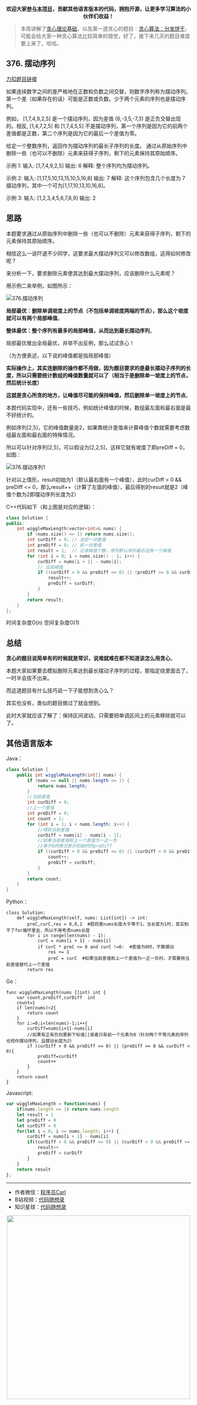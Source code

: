 <p align="center">
  <a href="https://mp.weixin.qq.com/s/RsdcQ9umo09R6cfnwXZlrQ"><img src="https://img.shields.io/badge/PDF下载-代码随想录-blueviolet" alt=""></a>
  <a href="https://mp.weixin.qq.com/s/b66DFkOp8OOxdZC_xLZxfw"><img src="https://img.shields.io/badge/刷题-微信群-green" alt=""></a>
  <a href="https://space.bilibili.com/525438321"><img src="https://img.shields.io/badge/B站-代码随想录-orange" alt=""></a>
  <a href="https://mp.weixin.qq.com/s/QVF6upVMSbgvZy8lHZS3CQ"><img src="https://img.shields.io/badge/知识星球-代码随想录-blue" alt=""></a>
</p>
<p align="center"><strong>欢迎大家<a href="https://mp.weixin.qq.com/s/tqCxrMEU-ajQumL1i8im9A">参与本项目</a>，贡献其他语言版本的代码，拥抱开源，让更多学习算法的小伙伴们收益！</strong></p>


> 本周讲解了[贪心理论基础](https://programmercarl.com/贪心算法理论基础.html)，以及第一道贪心的题目：[贪心算法：分发饼干](https://programmercarl.com/0455.分发饼干.html)，可能会给大家一种贪心算法比较简单的错觉，好了，接下来几天的题目难度要上来了，哈哈。

## 376. 摆动序列

[力扣题目链接](https://leetcode-cn.com/problems/wiggle-subsequence/)

如果连续数字之间的差严格地在正数和负数之间交替，则数字序列称为摆动序列。第一个差（如果存在的话）可能是正数或负数。少于两个元素的序列也是摆动序列。

例如， [1,7,4,9,2,5] 是一个摆动序列，因为差值 (6,-3,5,-7,3) 是正负交替出现的。相反, [1,4,7,2,5] 和 [1,7,4,5,5] 不是摆动序列，第一个序列是因为它的前两个差值都是正数，第二个序列是因为它的最后一个差值为零。

给定一个整数序列，返回作为摆动序列的最长子序列的长度。 通过从原始序列中删除一些（也可以不删除）元素来获得子序列，剩下的元素保持其原始顺序。

示例 1:
输入: [1,7,4,9,2,5]
输出: 6
解释: 整个序列均为摆动序列。

示例 2:
输入: [1,17,5,10,13,15,10,5,16,8]
输出: 7
解释: 这个序列包含几个长度为 7 摆动序列，其中一个可为[1,17,10,13,10,16,8]。

示例 3:
输入: [1,2,3,4,5,6,7,8,9]
输出: 2


## 思路

本题要求通过从原始序列中删除一些（也可以不删除）元素来获得子序列，剩下的元素保持其原始顺序。

相信这么一说吓退不少同学，这要求最大摆动序列又可以修改数组，这得如何修改呢？

来分析一下，要求删除元素使其达到最大摆动序列，应该删除什么元素呢？

用示例二来举例，如图所示：

![376.摆动序列](https://img-blog.csdnimg.cn/20201124174327597.png)

**局部最优：删除单调坡度上的节点（不包括单调坡度两端的节点），那么这个坡度就可以有两个局部峰值**。

**整体最优：整个序列有最多的局部峰值，从而达到最长摆动序列**。

局部最优推出全局最优，并举不出反例，那么试试贪心！

（为方便表述，以下说的峰值都是指局部峰值）

**实际操作上，其实连删除的操作都不用做，因为题目要求的是最长摆动子序列的长度，所以只需要统计数组的峰值数量就可以了（相当于是删除单一坡度上的节点，然后统计长度）**

**这就是贪心所贪的地方，让峰值尽可能的保持峰值，然后删除单一坡度上的节点**。

本题代码实现中，还有一些技巧，例如统计峰值的时候，数组最左面和最右面是最不好统计的。

例如序列[2,5]，它的峰值数量是2，如果靠统计差值来计算峰值个数就需要考虑数组最左面和最右面的特殊情况。

所以可以针对序列[2,5]，可以假设为[2,2,5]，这样它就有坡度了即preDiff = 0，如图：

![376.摆动序列1](https://img-blog.csdnimg.cn/20201124174357612.png)

针对以上情形，result初始为1（默认最右面有一个峰值），此时curDiff > 0 && preDiff <= 0，那么result++（计算了左面的峰值），最后得到的result就是2（峰值个数为2即摆动序列长度为2）

C++代码如下（和上图是对应的逻辑）：

```CPP
class Solution {
public:
    int wiggleMaxLength(vector<int>& nums) {
        if (nums.size() <= 1) return nums.size();
        int curDiff = 0; // 当前一对差值
        int preDiff = 0; // 前一对差值
        int result = 1;  // 记录峰值个数，序列默认序列最右边有一个峰值
        for (int i = 0; i < nums.size() - 1; i++) {
            curDiff = nums[i + 1] - nums[i];
            // 出现峰值
            if ((curDiff > 0 && preDiff <= 0) || (preDiff >= 0 && curDiff < 0)) {
                result++;
                preDiff = curDiff;
            }
        }
        return result;
    }
};
```
时间复杂度O(n)
空间复杂度O(1)

## 总结

**贪心的题目说简单有的时候就是常识，说难就难在都不知道该怎么用贪心**。

本题大家如果要去模拟删除元素达到最长摆动子序列的过程，那指定绕里面去了，一时半会拔不出来。

而这道题目有什么技巧说一下子能想到贪心么？

其实也没有，类似的题目做过了就会想到。

此时大家就应该了解了：保持区间波动，只需要把单调区间上的元素移除就可以了。



## 其他语言版本


Java：
```Java
class Solution {
    public int wiggleMaxLength(int[] nums) {
        if (nums == null || nums.length <= 1) {
            return nums.length;
        }
        //当前差值
        int curDiff = 0;
        //上一个差值
        int preDiff = 0;
        int count = 1;
        for (int i = 1; i < nums.length; i++) {
            //得到当前差值
            curDiff = nums[i] - nums[i - 1];
            //如果当前差值和上一个差值为一正一负
            //等于0的情况表示初始时的preDiff
            if ((curDiff > 0 && preDiff <= 0) || (curDiff < 0 && preDiff >= 0)) {
                count++;
                preDiff = curDiff;
            }
        }
        return count;
    }
}
```

Python：
```python3
class Solution:
    def wiggleMaxLength(self, nums: List[int]) -> int:
        preC,curC,res = 0,0,1  #题目里nums长度大于等于1，当长度为1时，其实到不了for循环里去，所以不用考虑nums长度
        for i in range(len(nums) - 1):
            curC = nums[i + 1] - nums[i]
            if curC * preC <= 0 and curC !=0:  #差值为0时，不算摆动
                res += 1
                preC = curC  #如果当前差值和上一个差值为一正一负时，才需要用当前差值替代上一个差值
        return res
```

Go：
```golang
func wiggleMaxLength(nums []int) int {
    var count,preDiff,curDiff  int
    count=1
    if len(nums)<2{
        return count
    }
    for i:=0;i<len(nums)-1;i++{
        curDiff=nums[i+1]-nums[i]
        //如果有正有负则更新下标值||或者只有前一个元素为0（针对两个不等元素的序列也视作摆动序列，且摆动长度为2）
        if (curDiff > 0 && preDiff <= 0) || (preDiff >= 0 && curDiff < 0){
            preDiff=curDiff
            count++
        }
    }
    return count
}
```

Javascript:
```Javascript
var wiggleMaxLength = function(nums) {
    if(nums.length <= 1) return nums.length
    let result = 1
    let preDiff = 0
    let curDiff = 0
    for(let i = 0; i <= nums.length; i++) {
        curDiff = nums[i + 1] - nums[i]
        if((curDiff > 0 && preDiff <= 0) || (curDiff < 0 && preDiff >= 0)) {
            result++
            preDiff = curDiff
        }
    }
    return result
};
```

-----------------------
* 作者微信：[程序员Carl](https://mp.weixin.qq.com/s/b66DFkOp8OOxdZC_xLZxfw)
* B站视频：[代码随想录](https://space.bilibili.com/525438321)
* 知识星球：[代码随想录](https://mp.weixin.qq.com/s/QVF6upVMSbgvZy8lHZS3CQ)
<div align="center"><img src=https://code-thinking-1253855093.file.myqcloud.com/pics/20210928153539.png width=500> </img></div>
